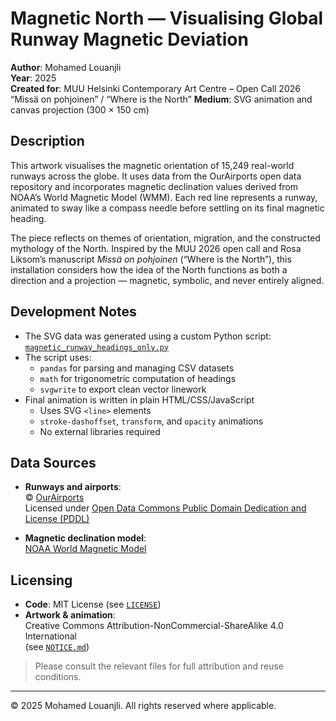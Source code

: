 # Magnetic North — Visualising Global Runway Magnetic Deviation

**Author**: Mohamed Louanjli  
**Year**: 2025  
**Created for**: MUU Helsinki Contemporary Art Centre – Open Call 2026  “Missä on pohjoinen” / “Where is the North”
**Medium**: SVG animation and canvas projection (300 × 150 cm)

## Description

This artwork visualises the magnetic orientation of 15,249 real-world runways across the globe. It uses data from the OurAirports open data repository and incorporates magnetic declination values derived from NOAA’s World Magnetic Model (WMM). Each red line represents a runway, animated to sway like a compass needle before settling on its final magnetic heading.

The piece reflects on themes of orientation, migration, and the constructed mythology of the North. Inspired by the MUU 2026 open call and Rosa Liksom’s manuscript *Missä on pohjoinen* (“Where is the North”), this installation considers how the idea of the North functions as both a direction and a projection — magnetic, symbolic, and never entirely aligned.

## Development Notes

- The SVG data was generated using a custom Python script: [`magnetic_runway_headings_only.py`](magnetic_runway_headings_only.py)
- The script uses:
  - `pandas` for parsing and managing CSV datasets
  - `math` for trigonometric computation of headings
  - `svgwrite` to export clean vector linework
- Final animation is written in plain HTML/CSS/JavaScript
  - Uses SVG `<line>` elements
  - `stroke-dashoffset`, `transform`, and `opacity` animations
  - No external libraries required

## Data Sources

- **Runways and airports**:  
  © [OurAirports](https://ourairports.com/data/)  
  Licensed under [Open Data Commons Public Domain Dedication and License (PDDL)](https://opendatacommons.org/licenses/pddl/)

- **Magnetic declination model**:  
  [NOAA World Magnetic Model](https://www.ncei.noaa.gov/products/world-magnetic-model/software-and-coefficients-windows)

## Licensing

- **Code**: MIT License (see [`LICENSE`](LICENSE))
- **Artwork & animation**:  
  Creative Commons Attribution-NonCommercial-ShareAlike 4.0 International  
  (see [`NOTICE.md`](NOTICE.md))

> Please consult the relevant files for full attribution and reuse conditions.

---

© 2025 Mohamed Louanjli. All rights reserved where applicable.

